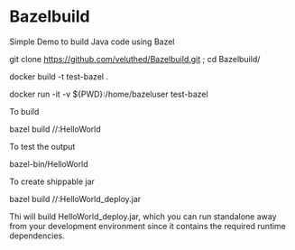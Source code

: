 # Bazelbuild
Simple Demo to build Java code using Bazel


git clone https://github.com/veluthed/Bazelbuild.git ; cd Bazelbuild/

docker build -t test-bazel .

docker run -it -v ${PWD}:/home/bazeluser test-bazel

To build 

bazel build //:HelloWorld

To test the output

bazel-bin/HelloWorld

To create shippable jar

bazel build //:HelloWorld_deploy.jar

Thi will build HelloWorld_deploy.jar, which you can run standalone away from your development environment since it contains the required runtime dependencies.
